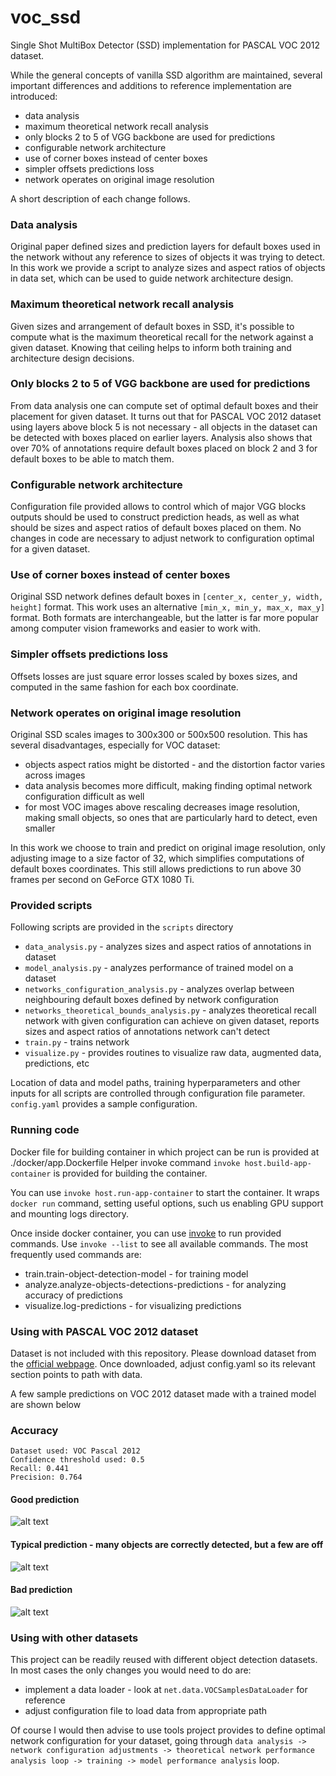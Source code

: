 # voc_ssd
Single Shot MultiBox Detector (SSD) implementation for PASCAL VOC 2012 dataset.

While the general concepts of vanilla SSD algorithm are maintained, several important differences and additions to reference implementation are introduced:
- data analysis
- maximum theoretical network recall analysis
- only blocks 2 to 5 of VGG backbone are used for predictions
- configurable network architecture
- use of corner boxes instead of center boxes
- simpler offsets predictions loss
- network operates on original image resolution

A short description of each change follows.

### Data analysis
Original paper defined sizes and prediction layers for default boxes used in the network without any reference to sizes of objects it was trying to detect.
In this work we provide a script to analyze sizes and aspect ratios of objects in data set, which can be used to guide network architecture design.

### Maximum theoretical network recall analysis
Given sizes and arrangement of default boxes in SSD, it's possible to compute what is the maximum theoretical recall for the network against a given dataset.
Knowing that ceiling helps to inform both training and architecture design decisions.

### Only blocks 2 to 5 of VGG backbone are used for predictions
From data analysis one can compute set of optimal default boxes and their placement for given dataset.
It turns out that for PASCAL VOC 2012 dataset using layers above block 5 is not necessary - all objects in the dataset
can be detected with boxes placed on earlier layers.
Analysis also shows that over 70% of annotations require default boxes placed on block 2 and 3 for default boxes
to be able to match them.

### Configurable network architecture
Configuration file provided allows to control which of major VGG blocks outputs should be used to construct prediction
heads, as well as what should be sizes and aspect ratios of default boxes placed on them.
No changes in code are necessary to adjust network to configuration optimal for a given dataset.

### Use of corner boxes instead of center boxes
Original SSD network defines default boxes in `[center_x, center_y, width, height]` format.
This work uses an alternative `[min_x, min_y, max_x, max_y]` format.
Both formats are interchangeable, but the latter is far more popular among computer vision frameworks and easier to work with.

### Simpler offsets predictions loss
Offsets losses are just square error losses scaled by boxes sizes, and computed in the same fashion for each box coordinate.

### Network operates on original image resolution
Original SSD scales images to 300x300 or 500x500 resolution.
This has several disadvantages, especially for VOC dataset:
- objects aspect ratios might be distorted - and the distortion factor varies across images
- data analysis becomes more difficult, making finding optimal network configuration difficult as well
- for most VOC images above rescaling decreases image resolution, making small objects, so ones that are particularly hard to detect, even smaller

In this work we choose to train and predict on original image resolution, only adjusting image to a size factor of 32, which simplifies computations of default boxes coordinates.
This still allows predictions to run above 30 frames per second on GeForce GTX 1080 Ti.

### Provided scripts
Following scripts are provided in the `scripts` directory
- `data_analysis.py` - analyzes sizes and aspect ratios of annotations in dataset
- `model_analysis.py` - analyzes performance of trained model on a dataset
- `networks_configuration_analysis.py` - analyzes overlap between neighbouring default boxes defined by network configuration
- `networks_theoretical_bounds_analysis.py` - analyzes theoretical recall network with given configuration can achieve on given dataset, reports sizes and aspect ratios of annotations network can't detect
- `train.py` - trains network
- `visualize.py` - provides routines to visualize raw data, augmented data, predictions, etc

Location of data and model paths, training hyperparameters and other inputs for all scripts are controlled through configuration file parameter.
`config.yaml` provides a sample configuration.

### Running code
Docker file for building container in which project can be run is provided at ./docker/app.Dockerfile
Helper invoke command `invoke host.build-app-container` is provided for building the container.

You can use `invoke host.run-app-container` to start the container. It wraps `docker run` command, setting useful options, such us enabling GPU support and mounting logs directory.

Once inside docker container, you can use [invoke](https://www.pyinvoke.org/) to run provided commands.
Use `invoke --list` to see all available commands.
The most frequently used commands are:
- train.train-object-detection-model - for training model
- analyze.analyze-objects-detections-predictions - for analyzing accuracy of predictions
- visualize.log-predictions - for visualizing predictions

### Using with PASCAL VOC 2012 dataset

Dataset is not included with this repository. Please download dataset from the [official webpage](http://host.robots.ox.ac.uk/pascal/VOC/voc2012/#devkit).
Once downloaded, adjust config.yaml so its relevant section points to path with data.

A few sample predictions on VOC 2012 dataset made with a trained model are shown below

### Accuracy
```
Dataset used: VOC Pascal 2012
Confidence threshold used: 0.5
Recall: 0.441
Precision: 0.764
```

#### Good prediction
![alt text](./images/good_prediction.png)

#### Typical prediction - many objects are correctly detected, but a few are off
![alt text](./images/typical_prediction.png)

#### Bad prediction
![alt text](./images/bad_prediction.png)

### Using with other datasets

This project can be readily reused with different object detection datasets.
In most cases the only changes you would need to do are:
- implement a data loader - look at `net.data.VOCSamplesDataLoader` for reference
- adjust configuration file to load data from appropriate path

Of course I would then advise to use tools project provides to define optimal network configuration for your dataset, going through
`data analysis -> network configuration adjustments -> theoretical network performance analysis loop -> training -> model performance analysis`
loop.

